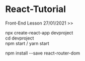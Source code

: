 # React-Tutorial
Front-End Lesson 27/01/2021 >>

npx create-react-app devproject <br/> 
cd devproject <br/>
npm start / yarn start <br/>

npm install --save react-router-dom
